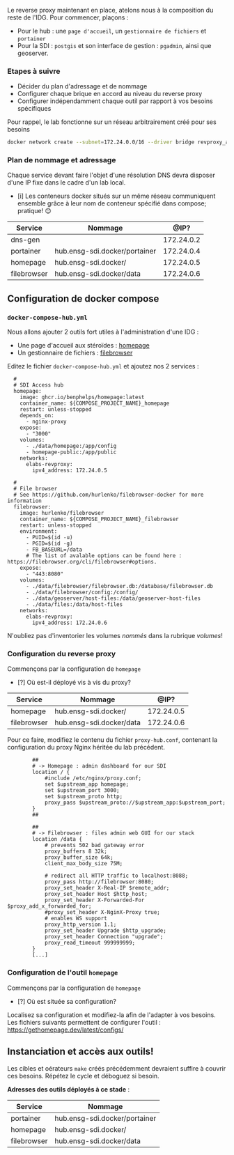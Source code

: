 Le reverse proxy maintenant en place, atelons nous à la composition du reste de l'IDG. Pour commencer, plaçons : 
- Pour le hub : une `page d'accueil`, un `gestionnaire de fichiers` et `portainer` 
- Pour la SDI :  `postgis` et son interface de gestion : `pgadmin`, ainsi que geoserver.  

### Etapes à suivre 
- Décider du plan d'adressage et de nommage
- Configurer chaque brique en accord au niveau du reverse proxy
- Configurer indépendamment chaque outil par rapport à vos besoins spécifiques

Pour rappel, le lab fonctionne sur un réseau arbitrairement créé pour ses besoins

```bash
docker network create --subnet=172.24.0.0/16 --driver bridge revproxy_apps
```

### Plan de nommage et adressage 
Chaque service devant faire l'objet d'une résolution DNS devra disposer d'une IP fixe dans le cadre d'un lab local. 
- [i] Les conteneurs docker situés sur un même réseau communiquent ensemble grâce à leur nom de conteneur spécifié dans compose; pratique! 😊

| Service     | Nommage                       | @IP?       |
| ----------- | ----------------------------- | ---------- |
| dns-gen     |                               | 172.24.0.2 |
| portainer   | hub.ensg-sdi.docker/portainer | 172.24.0.4 |
| homepage    | hub.ensg-sdi.docker/          | 172.24.0.5 |
| filebrowser | hub.ensg-sdi.docker/data      | 172.24.0.6 |

## Configuration de docker compose

### `docker-compose-hub.yml`

Nous allons ajouter 2 outils fort utiles à l'administration d'une IDG : 
- Une page d'accueil aux stéroïdes : [homepage](https://gethomepage.dev/latest/installation/docker/)
- Un gestionnaire de fichiers : [filebrowser](https://github.com/hurlenko/filebrowser-docker)

Editez le fichier `docker-compose-hub.yml` et ajoutez nos 2 services : 

```docker
  #
  # SDI Access hub
  homepage:
    image: ghcr.io/benphelps/homepage:latest
    container_name: ${COMPOSE_PROJECT_NAME}_homepage
    restart: unless-stopped
    depends_on:
      - nginx-proxy
    expose:
      - "3000"
    volumes:
      - ./data/homepage:/app/config
      - homepage-public:/app/public
    networks:
      elabs-revproxy:
        ipv4_address: 172.24.0.5
  
  #
  # File browser
  # See https://github.com/hurlenko/filebrowser-docker for more information
  filebrowser:
    image: hurlenko/filebrowser
    container_name: ${COMPOSE_PROJECT_NAME}_filebrowser
    restart: unless-stopped
    environment:
      - PUID=$(id -u)
      - PGID=$(id -g)
      - FB_BASEURL=/data
      # The list of avalable options can be found here : https://filebrowser.org/cli/filebrowser#options.
    expose:
      - "443:8080"
    volumes:
      - ./data/filebrowser/filebrowser.db:/database/filebrowser.db
      - ./data/filebrowser/config:/config/
      - ./data/geoserver/host-files:/data/geoserver-host-files
      - ./data/files:/data/host-files
    networks:
      elabs-revproxy:
        ipv4_address: 172.24.0.6
```

N'oubliez pas d'inventorier les volumes *nommés* dans la rubrique *volumes*!

### Configuration du reverse proxy

Commençons par la configuration de `homepage`
- [?] Où est-il déployé vis à vis du proxy? 

| Service     | Nommage                  | @IP?       |
| ----------- | ------------------------ | ---------- |
| homepage    | hub.ensg-sdi.docker/     | 172.24.0.5 |
| filebrowser | hub.ensg-sdi.docker/data | 172.24.0.6 |
Pour ce faire, modifiez le contenu du fichier `proxy-hub.conf`, contenant la configuration du proxy Nginx héritée du lab précédent.

```nginx 
		##
        # -> Homepage : admin dashboard for our SDI
        location / {
	        #include /etc/nginx/proxy.conf;
		    set $upstream_app homepage;
		    set $upstream_port 3000;
		    set $upstream_proto http;
		    proxy_pass $upstream_proto://$upstream_app:$upstream_port;
        }
        ##

		##
        # -> Filebrowser : files admin web GUI for our stack
        location /data {
            # prevents 502 bad gateway error
            proxy_buffers 8 32k;
            proxy_buffer_size 64k;
            client_max_body_size 75M;

			# redirect all HTTP traffic to localhost:8088;
            proxy_pass http://filebrowser:8080;
            proxy_set_header X-Real-IP $remote_addr;
            proxy_set_header Host $http_host;
            proxy_set_header X-Forwarded-For $proxy_add_x_forwarded_for;
            #proxy_set_header X-NginX-Proxy true;
            # enables WS support
            proxy_http_version 1.1;
            proxy_set_header Upgrade $http_upgrade;
            proxy_set_header Connection "upgrade";
            proxy_read_timeout 999999999;
        }
        [...]
```

### Configuration de l'outil `homepage`

Commençons par la configuration de `homepage`
- [?] Où est située sa configuration?

Localisez sa configuration et modifiez-la afin de l'adapter à vos besoins. Les fichiers suivants permettent de configurer l'outil : https://gethomepage.dev/latest/configs/

## Instanciation et accès aux outils! 

Les cibles et oérateurs `make` créés précédemment devraient suffire à couvrir ces besoins. Répétez le cycle et déboguez si besoin. 

**Adresses  des outils déployés à ce stade** : 

| Service     | Nommage                       |
| ----------- | ----------------------------- |
| portainer   | hub.ensg-sdi.docker/portainer |
| homepage    | hub.ensg-sdi.docker/          |
| filebrowser | hub.ensg-sdi.docker/data      |
